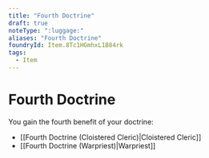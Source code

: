 ```yaml
---
title: "Fourth Doctrine"
draft: true
noteType: ":luggage:"
aliases: "Fourth Doctrine"
foundryId: Item.8Tc1HGmhxL1B84rk
tags:
  - Item
---
```


# Fourth Doctrine

You gain the fourth benefit of your doctrine:

*   [[Fourth Doctrine (Cloistered Cleric)|Cloistered Cleric]]
*   [[Fourth Doctrine (Warpriest)|Warpriest]]
